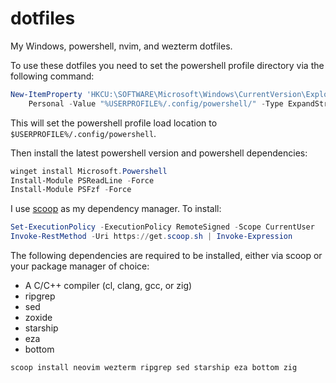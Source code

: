 # dotfiles

My Windows, powershell, nvim, and wezterm dotfiles.

To use these dotfiles you need to set the powershell profile directory via the following command:

```powershell
New-ItemProperty 'HKCU:\SOFTWARE\Microsoft\Windows\CurrentVersion\Explorer\User Shell Folders'
    Personal -Value "%USERPROFILE%/.config/powershell/" -Type ExpandString -Force
```

This will set the powershell profile load location to `$USERPROFILE%/.config/powershell`.

Then install the latest powershell version and powershell dependencies:

```powershell
winget install Microsoft.Powershell
Install-Module PSReadLine -Force
Install-Module PSFzf -Force
```
I use [scoop](https://scoop.sh) as my dependency manager. To install:

```powershell
Set-ExecutionPolicy -ExecutionPolicy RemoteSigned -Scope CurrentUser
Invoke-RestMethod -Uri https://get.scoop.sh | Invoke-Expression
```

The following dependencies are required to be installed, either via scoop or your package manager
of choice:

- A C/C++ compiler (cl, clang, gcc, or zig)
- ripgrep
- sed
- zoxide
- starship
- eza
- bottom

```powershell
scoop install neovim wezterm ripgrep sed starship eza bottom zig
```
